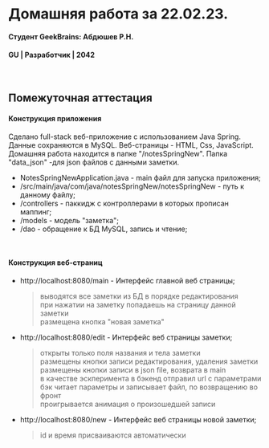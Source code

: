# Домашняя работа за 22.02.23.
#### Студент GeekBrains: Абдюшев Р.Н.
#### GU | Разработчик | 2042
<br>

## Помежуточная аттестация

#### Конструкция приложения
Сделано full-stack веб-приложение с использованием Java Spring.
Данные сохраняются в MySQL.
Веб-страницы - HTML, Css, JavaScript.
Домашняя работа находится в папке "/notesSpringNew".
Папка "data_json" -для json файлов с данными заметки.
* NotesSpringNewApplication.java - main файл для запуска приложения;
* /src/main/java/com/java/notesSpringNew/notesSpringNew - путь к данному файлу;
* /controllers - паккидж с контроллерами в которых прописан маппинг;    
* /models - модель "заметка";
* /dao - обращение к БД MySQL, запись и чтение;
<br>

#### Конструкция веб-страниц
* http://localhost:8080/main - Интерфейс главной веб страницы;
    > выводятся все заметки из БД в порядке редактирования<br>
    > при нажатии на заметку попадаешь на страницу данной заметки<br>
    > размещена кнопка "новая заметка"<br>
* http://localhost:8080/edit - Интерфейс веб страницы заметки;
    > открыты только поля названия и тела заметки<br>
    > размещены кнопки записи редактирования, удаления заметки<br>
    > размещены кнопки записи в json file, возврата в main<br>
    > в качестве эскперимента в бэкенд отправил url с параметрами<br>
    > бэк читает параметры и записывает файл, по возвращению во фронт<br>
    > проигрывается анимация о произошедшей записи<br>
* http://localhost:8080/new - Интерфейс веб страницы новой заметки;
    > id и время присваиваются автоматически<br>




